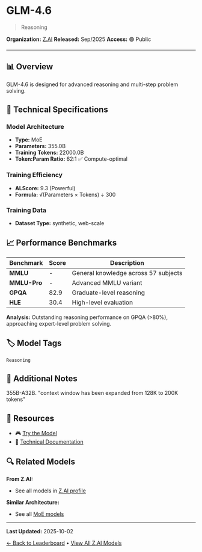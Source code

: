 # GLM-4.6

> Reasoning

**Organization:** [Z.AI](../../labs/zai.md)
**Released:** Sep/2025
**Access:** 🟢 Public

---

## 📊 Overview

GLM-4.6 is designed for advanced reasoning and multi-step problem solving.

## 🔧 Technical Specifications

### Model Architecture
- **Type:** MoE
- **Parameters:** 355.0B
- **Training Tokens:** 22000.0B
- **Token:Param Ratio:** 62:1 ✅ Compute-optimal

### Training Efficiency
- **ALScore:** 9.3 (Powerful)
- **Formula:** √(Parameters × Tokens) ÷ 300

### Training Data
- **Dataset Type:** synthetic, web-scale

## 📈 Performance Benchmarks

| Benchmark | Score | Description |
|-----------|-------|-------------|
| **MMLU** | - | General knowledge across 57 subjects |
| **MMLU-Pro** | - | Advanced MMLU variant |
| **GPQA** | 82.9 | Graduate-level reasoning |
| **HLE** | 30.4 | High-level evaluation |

**Analysis:** Outstanding reasoning performance on GPQA (>80%), approaching expert-level problem solving.

## 🏷️ Model Tags

`Reasoning`

## 📝 Additional Notes

355B-A32B. "context window has been expanded from 128K to 200K tokens"

## 🔗 Resources

- 🎮 [Try the Model](https://huggingface.co/zai-org/GLM-4.6)
- 📄 [Technical Documentation](https://z.ai/blog/glm-4.6)

## 🔍 Related Models

**From Z.AI:**
- See all models in [Z.AI profile](../../labs/zai.md)

**Similar Architecture:**
- See all [MoE models](../../architectures/moe.md)

---

**Last Updated:** 2025-10-02

[← Back to Leaderboard](../../README.md) • [View All Z.AI Models](../../labs/zai.md)
